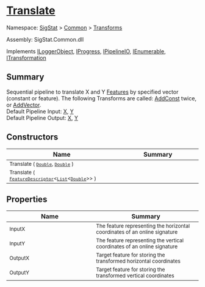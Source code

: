 # [Translate](./Translate.md)

Namespace: [SigStat]() > [Common](./../README.md) > [Transforms](./README.md)

Assembly: SigStat.Common.dll

Implements [ILoggerObject](./../ILoggerObject.md), [IProgress](./../Helpers/IProgress.md), [IPipelineIO](./../Pipeline/IPipelineIO.md), [IEnumerable](https://docs.microsoft.com/en-us/dotnet/api/System.Collections.IEnumerable), [ITransformation](./../ITransformation.md)

## Summary
Sequential pipeline to translate X and Y [Features](./SigStat/Common/Features.md) by specified vector (constant or feature).  The following Transforms are called: [AddConst](./SigStat/Common/Transforms/AddConst.md) twice, or [AddVector](./SigStat/Common/Transforms/AddVector.md).  <br>Default Pipeline Input: [X](../SigStat/Common/Features.md), [Y](../SigStat/Common/Features.md) <br>Default Pipeline Output: [X](../SigStat/Common/Features.md), [Y](../SigStat/Common/Features.md)

## Constructors

| Name<div><a href="#"><img width=400></a></div> | Summary<div><a href="#"><img width=475></a></div> | 
| --- | --- | 
| <sub>Translate ( [`Double`](https://docs.microsoft.com/en-us/dotnet/api/System.Double), [`Double`](https://docs.microsoft.com/en-us/dotnet/api/System.Double) )</sub> | <sub></sub> | 
| <sub>Translate ( [`FeatureDescriptor`](./../FeatureDescriptor-1.md)\<[`List`](https://docs.microsoft.com/en-us/dotnet/api/System.Collections.Generic.List-1)\<[`Double`](https://docs.microsoft.com/en-us/dotnet/api/System.Double)>> )</sub> | <sub></sub> | 


## Properties

| Name<div><a href="#"><img width=400></a></div> | Summary<div><a href="#"><img width=475></a></div> | 
| --- | --- | 
| <sub>InputX</sub> | <sub>The feature representing the horizontal coordinates of an online signature</sub> | 
| <sub>InputY</sub> | <sub>The feature representing the vertical coordinates of an online signature</sub> | 
| <sub>OutputX</sub> | <sub>Target feature for storing the transformed horizontal coordinates</sub> | 
| <sub>OutputY</sub> | <sub>Target feature for storing the transformed vertical coordinates</sub> | 


